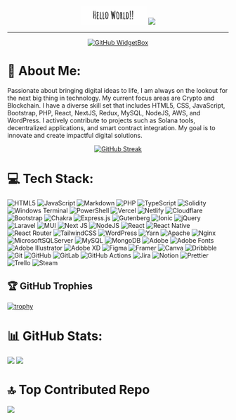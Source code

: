 
<div id="header" align="center">
  <img src="helloworld.gif" width="150"/> <img src="https://media.giphy.com/media/hvRJCLFzcasrR4ia7z/giphy.gif" width="30px"/>
</div>

---

<div align="center">
  
[![GitHub WidgetBox](https://github-widgetbox.vercel.app/api/profile?username=devolution007&theme=viridescent&data=followers,repositories,stars,commits)](https://github.com/devolution007)

</div>

# 💫 About Me:

Passionate about bringing digital ideas to life, I am always on the lookout for the next big thing in technology. My current focus areas are Crypto and Blockchain. I have a diverse skill set that includes HTML5, CSS, JavaScript, Bootstrap, PHP, React, NextJS, Redux, MySQL, NodeJS, AWS, and WordPress. I actively contribute to projects such as Solana tools, decentralized applications, and smart contract integration. My goal is to innovate and create impactful digital solutions.

<div align="center">
  
[![GitHub Streak](https://streak-stats.demolab.com?user=devolution007\&theme=meta-dark\&border_radius=5\&card_width=700\&card_height=auto\&mode=weekly\&background=80%2C000000%2C0088EB)](https://git.io/streak-stats)

</div>

# 💻 Tech Stack:

![HTML5](https://img.shields.io/badge/html5-%23E34F26.svg?style=for-the-badge\&logo=html5\&logoColor=white) ![JavaScript](https://img.shields.io/badge/javascript-%23323330.svg?style=for-the-badge\&logo=javascript\&logoColor=%23F7DF1E) ![Markdown](https://img.shields.io/badge/markdown-%23000000.svg?style=for-the-badge\&logo=markdown\&logoColor=white) ![PHP](https://img.shields.io/badge/php-%23777BB4.svg?style=for-the-badge\&logo=php\&logoColor=white) ![TypeScript](https://img.shields.io/badge/typescript-%23007ACC.svg?style=for-the-badge\&logo=typescript\&logoColor=white) ![Solidity](https://img.shields.io/badge/Solidity-%23363636.svg?style=for-the-badge\&logo=solidity\&logoColor=white) ![Windows Terminal](https://img.shields.io/badge/Windows%20Terminal-%234D4D4D.svg?style=for-the-badge\&logo=windows-terminal\&logoColor=white) ![PowerShell](https://img.shields.io/badge/PowerShell-%235391FE.svg?style=for-the-badge\&logo=powershell\&logoColor=white) ![Vercel](https://img.shields.io/badge/vercel-%23000000.svg?style=for-the-badge\&logo=vercel\&logoColor=white) ![Netlify](https://img.shields.io/badge/netlify-%23000000.svg?style=for-the-badge\&logo=netlify\&logoColor=#00C7B7) ![Cloudflare](https://img.shields.io/badge/Cloudflare-F38020?style=for-the-badge\&logo=Cloudflare\&logoColor=white) ![Bootstrap](https://img.shields.io/badge/bootstrap-%238511FA.svg?style=for-the-badge\&logo=bootstrap\&logoColor=white) ![Chakra](https://img.shields.io/badge/chakra-%234ED1C5.svg?style=for-the-badge\&logo=chakraui\&logoColor=white) ![Express.js](https://img.shields.io/badge/express.js-%23404d59.svg?style=for-the-badge\&logo=express\&logoColor=%2361DAFB) ![Gutenberg](https://img.shields.io/badge/gutenberg-%23077CB2.svg?style=for-the-badge\&logo=gutenberg\&logoColor=white) ![Ionic](https://img.shields.io/badge/Ionic-%233880FF.svg?style=for-the-badge\&logo=Ionic\&logoColor=white) ![jQuery](https://img.shields.io/badge/jquery-%230769AD.svg?style=for-the-badge\&logo=jquery\&logoColor=white) ![Laravel](https://img.shields.io/badge/laravel-%23FF2D20.svg?style=for-the-badge\&logo=laravel\&logoColor=white) ![MUI](https://img.shields.io/badge/MUI-%230081CB.svg?style=for-the-badge\&logo=mui\&logoColor=white) ![Next JS](https://img.shields.io/badge/Next-black?style=for-the-badge\&logo=next.js\&logoColor=white) ![NodeJS](https://img.shields.io/badge/node.js-6DA55F?style=for-the-badge\&logo=node.js\&logoColor=white) ![React](https://img.shields.io/badge/react-%2320232a.svg?style=for-the-badge\&logo=react\&logoColor=%2361DAFB) ![React Native](https://img.shields.io/badge/react_native-%2320232a.svg?style=for-the-badge\&logo=react\&logoColor=%2361DAFB) ![React Router](https://img.shields.io/badge/React_Router-CA4245?style=for-the-badge\&logo=react-router\&logoColor=white) ![TailwindCSS](https://img.shields.io/badge/tailwindcss-%2338B2AC.svg?style=for-the-badge\&logo=tailwind-css\&logoColor=white) ![WordPress](https://img.shields.io/badge/WordPress-%23117AC9.svg?style=for-the-badge\&logo=WordPress\&logoColor=white) ![Yarn](https://img.shields.io/badge/yarn-%232C8EBB.svg?style=for-the-badge\&logo=yarn\&logoColor=white) ![Apache](https://img.shields.io/badge/apache-%23D42029.svg?style=for-the-badge\&logo=apache\&logoColor=white) ![Nginx](https://img.shields.io/badge/nginx-%23009639.svg?style=for-the-badge\&logo=nginx\&logoColor=white) ![MicrosoftSQLServer](https://img.shields.io/badge/Microsoft%20SQL%20Server-CC2927?style=for-the-badge\&logo=microsoft%20sql%20server\&logoColor=white) ![MySQL](https://img.shields.io/badge/mysql-4479A1.svg?style=for-the-badge\&logo=mysql\&logoColor=white) ![MongoDB](https://img.shields.io/badge/MongoDB-%234ea94b.svg?style=for-the-badge\&logo=mongodb\&logoColor=white) ![Adobe](https://img.shields.io/badge/adobe-%23FF0000.svg?style=for-the-badge\&logo=adobe\&logoColor=white) ![Adobe Fonts](https://img.shields.io/badge/Adobe%20Fonts-000B1D.svg?style=for-the-badge\&logo=Adobe%20Fonts\&logoColor=white) ![Adobe Illustrator](https://img.shields.io/badge/adobe%20illustrator-%23FF9A00.svg?style=for-the-badge\&logo=adobe%20illustrator\&logoColor=white) ![Adobe XD](https://img.shields.io/badge/Adobe%20XD-470137?style=for-the-badge\&logo=Adobe%20XD\&logoColor=#FF61F6) ![Figma](https://img.shields.io/badge/figma-%23F24E1E.svg?style=for-the-badge\&logo=figma\&logoColor=white) ![Framer](https://img.shields.io/badge/Framer-black?style=for-the-badge\&logo=framer\&logoColor=blue) ![Canva](https://img.shields.io/badge/Canva-%2300C4CC.svg?style=for-the-badge\&logo=Canva\&logoColor=white) ![Dribbble](https://img.shields.io/badge/Dribbble-EA4C89?style=for-the-badge\&logo=dribbble\&logoColor=white) ![Git](https://img.shields.io/badge/git-%23F05033.svg?style=for-the-badge\&logo=git\&logoColor=white) ![GitHub](https://img.shields.io/badge/github-%23121011.svg?style=for-the-badge\&logo=github\&logoColor=white) ![GitLab](https://img.shields.io/badge/gitlab-%23181717.svg?style=for-the-badge\&logo=gitlab\&logoColor=white) ![GitHub Actions](https://img.shields.io/badge/github%20actions-%232671E5.svg?style=for-the-badge\&logo=githubactions\&logoColor=white) ![Jira](https://img.shields.io/badge/jira-%230A0FFF.svg?style=for-the-badge\&logo=jira\&logoColor=white) ![Notion](https://img.shields.io/badge/Notion-%23000000.svg?style=for-the-badge\&logo=notion\&logoColor=white) ![Prettier](https://img.shields.io/badge/prettier-%23F7B93E.svg?style=for-the-badge\&logo=prettier\&logoColor=black) ![Trello](https://img.shields.io/badge/Trello-%23026AA7.svg?style=for-the-badge\&logo=Trello\&logoColor=white) ![Steam](https://img.shields.io/badge/steam-%23000000.svg?style=for-the-badge\&logo=steam\&logoColor=white)

## 🏆 GitHub Trophies

<div align="left">
  
[![trophy](https://github-profile-trophy.vercel.app/?username=devolution007\&theme=algolia\&margin-w=15\&margin-h=15\&column=9)](https://github.com/devolution007/)
  
</div>

# 📊 GitHub Stats:

<img height="auto" width="500" src="https://github-readme-stats.vercel.app/api?username=devolution007&theme=dark&hide_border=false&include_all_commits=true&count_private=true" />

<img height="auto" width="500" src="https://github-readme-stats.vercel.app/api/top-langs/?username=devolution007&theme=dark&hide_border=false&include_all_commits=true&count_private=true&layout=compact" />

# 🔝 Top Contributed Repo

<img height="auto" width="500" src="https://github-contributor-stats.vercel.app/api?username=devolution007&limit=5&theme=dark&combine_all_yearly_contributions=true" />
